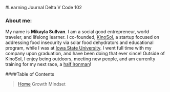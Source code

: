 #Learning Journal Delta V Code 102

### About me:
My name is **Mikayla Sullvan**. I am a social good entrepreneur, world traveler, and lifelong learner.  I co-founded, [KinoSol](https://www.getkinosol.com), a startup focused on addressing food insecurity via solar food dehydrators and educational program, while I was at [Iowa State University](https://www.iastate.edu). I went full time with my company upon graduation, and have been doing that ever since! Outside of KinoSol, I enjoy being outdoors, meeting new people, and am currenlty training for my next race, a [half Ironman](https://www.ironman.com/im703-des-moines)! 

####Table of Contents
> [Home](learning-journal/README.md)
> Growth Mindset
